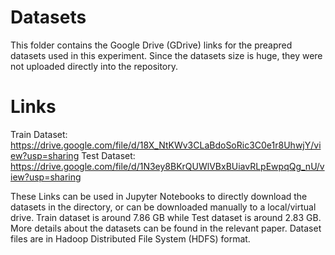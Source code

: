 # Datasets
This folder contains the Google Drive (GDrive) links for the preapred datasets used in this experiment. Since the datasets size is huge, they were not uploaded directly into the repository.

# Links
Train Dataset: https://drive.google.com/file/d/18X_NtKWv3CLaBdoSoRic3C0e1r8UhwjY/view?usp=sharing
Test Dataset: https://drive.google.com/file/d/1N3ey8BKrQUWlVBxBUiavRLpEwpqQg_nU/view?usp=sharing

These Links can be used in Jupyter Notebooks to directly download the datasets in the directory, or can be downloaded manually to a local/virtual drive. 
Train dataset is around 7.86 GB while Test dataset is around 2.83 GB.
More details about the datasets can be found in the relevant paper. Dataset files are in Hadoop Distributed File System (HDFS) format.
